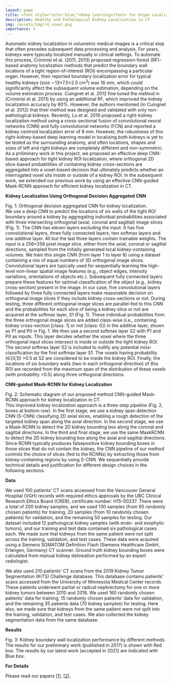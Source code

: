 ```yaml
---
layout: page
title: <font style="color:blue;">Deep Learning</font> for Organ Localization
description: Healthy and Pathological Kidney Localization in CT
img: /assets/img/r4_cover.png
importance: 3
---
```


Automatic kidney localization in volumetric medical images is a critical step that often precedes subsequent data processing and analysis. For years, kidneys were typically localized manually in clinical settings. To automate this process, Criminisi et al. (2011, 2013) proposed regression-forest (RF)-based anatomy localization methods that predict the boundary wall locations of a tight region-of-interest (ROI) encompassing a particular organ. However, their reported boundary localization error for typical healthy kidneys (size ∼13×7.5×2.5 cm<sup>3</sup>) was 16 mm, which could significantly affect the subsequent volume estimation, depending on the volume estimation process. Cuingnet et al. 2012 fine tuned the method in (Criminisi et al. 2011) by using an additional RF, which improved the kidney localization accuracy by 60%. However, the authors mentioned (in Cuingnet et al. 2012) that their method was designed and
validated with only non-pathological kidneys. Recently, Lu et al. 2016 proposed a right-kidney localization method using a cross-sectional fusion of convolutional neural networks (CNN) and fully convolutional networks (FCN) and reported a kidney centroid localization error of 8 mm. However, the robustness of this right-kidney-based deep learning model in localizing both kidneys is yet to be tested as the surrounding anatomy, and often locations, shapes and sizes of left and right kidneys are completely different and non-symmetric. As a priliminary work in this project, we proposed an effective deep CNN-based approach for tight kidney ROI localization, where orthogonal 2D slice-based probabilities of containing kidney cross-sections are aggregated into
a voxel-based decision that ultimately predicts whether an interrogated voxel sits inside or outside of a kidney ROI. In the subsequent work, we extended our previous work by using an effective CNN-guided Mask-RCNN approach for efficient kidney localization in CT.

<strong>Kidney Localization Using Orthogonal Decision Aggregated CNN</strong>

<div class="row">
    <div class="col-sm mt-3 mt-md-0">
        <img class="img-fluid rounded z-depth-1" src="{{ '/assets/img/r4_fig1.png' | relative_url }}" alt="" title="example image"/>
    </div>
</div>
<div class="caption">
    Fig. 1: Orthogonal decision aggregated CNN for kidney localization.
</div>
We use a deep CNN to predict the locations of six walls of the tight ROI boundary around a kidney by aggregating individual probabilities associated with three intersecting orthogonal (axial, coronal and sagittal) image slices (Fig. 1). The CNN has eleven layers excluding the input. It has five convolutional layers, three fully connected layers, two softmax layers and one additive layer. All but the last three layers contain trainable weights. The input is a 256×256 pixel image slice, either from the axial, coronal or sagittal directions, sampled from the initially generated local kidney-containing volumes. We train this single CNN (from layer 1 to layer 8) using a dataset containing a mix of equal numbers of 3D orthogonal image slices. Convolutional layers are typically used for sequentially learning the high-level non-linear spatial image features (e.g., object edges, intensity variations, orientations of objects etc.). Subsequent fully connected layers prepare these features for optimal classification of the object (e.g., kidney cross-section) present in the image. In our case, five convolutional layers followed by three fully connected layers make reasonable decision on orthogonal image slices if they include kidney cross-sections or not. During testing, three different orthogonal image slices are parallel-fed to this CNN and the probabilities for each slice of being a kidney slice or not are acquired at the softmax layer, S1 (Fig. 1). These individual probabilities from the three orthogonal image slices are added
class-wise (i.e., containing kidney cross-section [class: 1] or not [class: 0]) in the additive layer, shown as P1 and P0 in Fig. 1. We then use a second softmax layer S2 with P1 and P0 as inputs. This layer decides whether the voxel where the three orthogonal input slices intersect is inside or outside the tight kidney ROI. The second softmax layer S2 is included to nullify any potential miss-classification by the first softmax layer S1. The voxels having probability (∈[0,1]) >0.5 at S2 are considered to be inside the kidney ROI. Finally, the locations of six boundary walls (two in each orthogonal direction) of this ROI are recorded from the maximum span of the distribution of these voxels (with probability >0.5) along three orthogonal directions.

<strong>CNN-guided Mask-RCNN for Kidney Localization</strong>

<div class="row">
    <div class="col-sm mt-3 mt-md-0">
        <img class="img-fluid rounded z-depth-1" src="{{ '/assets/img/r4_fig2.png' | relative_url }}" alt="" title="example image"/>
    </div>
</div>
<div class="caption">
    Fig. 2: Schematic diagram of our proposed method CNN-guided Mask-RCNN approach for kidney localization in CT.
</div>
This improved kidney localization approach is a three-step pipeline (Fig. 2, boxes at bottom row). In the first stage, we use a kidney span
detection CNN (S-CNN) classifying 2D axial slices, enabling a rough detection of the targeted kidney span along the axial direction. In the second stage, we use a Mask-RCNN to detect the 2D kidney bounding box along the coronal and sagittal directions. In the third and final stage, we use the same MaskRCNN to detect the 2D kidney bounding box along the axial and sagittal directions. Since RCNN typically produces falsepositive kidney bounding boxes in those slices that do not contain the kidney, the CNN pipeline of our method controls the choice of slices (fed to the RCNNs) by extracting those from kidney-containing regions by using S-CNN. We sequentially provide technical details and justification for different design choices in the following sections.


<strong>Data</strong>

We used 100 patients’ CT scans accessed from the Vancouver General Hospital (VGH) records with required ethics approvals by the UBC Clinical Research Ethics Board (CREB), certificate number: H15-00237. There were a total of 200 kidney samples, and we used 130 samples (from 65 randomly chosen patients) for training, 20 samples (from 10 randomly chosen patients) for validation, and the remaining 50 samples for testing. Our dataset included 12 pathological
kidney samples (with endo- and exophytic tumors), and our training and test data contained six pathological cases each. We made sure that kidneys from the same patient were not split across the training, validation, and test cases. These data were acquired using a Siemens SOMATOM Definition Flash
(Siemens Healthcare GmbH, Erlangen, Germany) CT scanner. Ground truth kidney bounding boxes were calculated from manual kidney delineation performed by an expert radiologist.

We also used 210 patients’ CT scans from the 2019 Kidney Tumor Segmentation (KiTS) Challenge database. This database contains patients’ scans accessed from the University of Minnesota Medical Center records. These patients underwent partial or radical nephrectomy for one or more kidney tumors between 2010 and 2018. We used 160 randomly chosen patients’ data for training, 15 randomly chosen patients’ data for validation, and the remaining 35 patients data (70 kidney samples) for testing. Here also, we made sure that kidneys from the same patient were not split into the training, validation, and test cases. We also collected the kidney segmentation data from the same database.

<strong>Results</strong>

<div class="row">
    <div class="col-sm mt-3 mt-md-0">
        <img class="img-fluid rounded z-depth-1" src="{{ '/assets/img/r4_fig3.png' | relative_url }}" alt="" title="example image"/>
    </div>
</div>
<div class="caption">
    Fig. 3: Kidney boundary wall localization performance by different methods. The results for our preliminary work (published in 2017) is shown with Red box. The results by our latest work (accepted in 2021) are indicated with Blue box.
</div>

<strong>For Details</strong>

Please read our papers [[1](https://ieeexplore.ieee.org/abstract/document/9358223?casa_token=rxZNi4GaP-YAAAAA:vlaAvOf6J1pKBT9goM4k0cCgPyJQ9NgOg_SSzt4iAFwHINOSelv-LsPXU44-XYmkME_wsI8)], [[2](https://link.springer.com/chapter/10.1007/978-3-319-66179-7_70)].